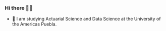 ### Hi there 👋😁

- 🥳 I am studying Actuarial Science and Data Science at the University of the Americas Puebla.
